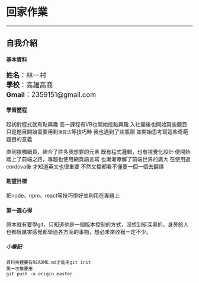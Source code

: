 回家作業
======
***
## 自我介紹

#### 基本資料
<p style="font-size:18px;">
<b>姓名</b>：林一村<br>
<b>學校</b>：高雄高商<br>
<b>Gmail</b>：2359151@gmail.com<br>
</p>

#### 學習歷程
起初對程式就有點興趣
高一課程有VB也開始挖點興趣
入社團後也開始寫些題目
只是題目開始需要用到`演算法`等技巧時
我也遇到了些瓶頸
並開始思考寫這些奇葩題目的意義

直到接觸網頁，結合了許多我想要的元素
既有程式邏輯，也有視覺化設計
便開始踏上了前端之路，專題也使用網頁語言寫
也漸漸瞭解了前端世界的廣大
在使用過cordova後
才知道英文也很重要
不然文檔都看不懂要一個一個去翻譯

#### 期望目標
把node、npm、react等技巧學好並利用在專題上

#### 第一週心得

原本就有要學git，只知道他是一個版本控制的方式，沒想到挺深奧的，身旁的人也都很厲害感覺都學過各方面的事物，想必未來收穫一定不少。

##### 小筆記
	資料夾裡要有README.md才能用git init
	第一次推要用
	git push -u origin master
